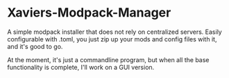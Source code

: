 # Xaviers-Modpack-Manager
A simple modpack installer that does not rely on centralized servers. Easily configurable with .toml, you just zip up your mods and config files with it, and it's good to go. 

At the moment, it's just a commandline program, but when all the base functionality is complete, I'll work on a GUI version.
